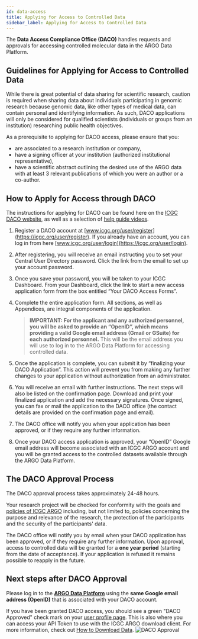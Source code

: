```yaml
---
id: data-access
title: Applying for Access to Controlled Data
sidebar_label: Applying for Access to Controlled Data
---
```


The **Data Access Compliance Office (DACO)** handles requests and approvals for accessing controlled molecular data in the ARGO Data Platform.

## Guidelines for Applying for Access to Controlled Data

While there is great potential of data sharing for scientific research, caution is required when sharing data about individuals participating in genomic research because genomic data, like other types of medical data, can contain personal and identifying information. As such, DACO applications will only be considered for qualified scientists (individuals or groups from an institution) researching public health objectives.

As a prerequisite to applying for DACO access, please ensure that you:

- are associated to a research institution or company,
- have a signing officer at your institution (authorized institutional representative),
- have a scientific abstract outlining the desired use of the ARGO data with at least 3 relevant publications of which you were an author or a co-author.

## How to Apply for Access through DACO

The instructions for applying for DACO can be found here on the [ICGC DACO website](https://icgc.org/daco), as well as a selection of [help guide videos](https://icgc.org/daco/help-guide-section).

1. Register a DACO account at [www.icgc.org/user/register](https://icgc.org/user/register). If you already have an account, you can log in from here [www.icgc.org/user/login](https://icgc.org/user/login).
1. After registering, you will receive an email instructing you to set your Central User Directory password. Click the link from the email to set up your account password.
1. Once you save your password, you will be taken to your ICGC Dashboard. From your Dashboard, click the link to start a new access application form from the box entitled “Your DACO Access Forms”.
1. Complete the entire application form. All sections, as well as Appendices, are integral components of the application.

   > **IMPORTANT: For the applicant and any authorized personnel, you will be asked to provide an “OpenID”, which means providing a valid Google email address (Gmail or GSuite) for each authorized personnel.** This will be the email address you will use to log in to the ARGO Data Platform for accessing controlled data.

1. Once the application is complete, you can submit it by “finalizing your DACO Application”. This action will prevent you from making any further changes to your application without authorization from an administrator.
1. You will receive an email with further instructions. The next steps will also be listed on the confirmation page. Download and print your finalized application and add the necessary signatures. Once signed, you can fax or mail the application to the DACO office (the contact details are provided on the confirmation page and email).
1. The DACO office will notify you when your application has been approved, or if they require any further information.
1. Once your DACO access application is approved, your “OpenID” Google email address will become associated with an ICGC ARGO account and you will be granted access to the controlled datasets available through the ARGO Data Platform.

## The DACO Approval Process

The DACO approval process takes approximately 24-48 hours.

Your research project will be checked for conformity with the goals and [policies of ICGC ARGO](https://www.icgc-argo.org/page/72/introduction-and-goals-) including, but not limited to, policies concerning the purpose and relevance of the research, the protection of the participants and the security of the participants' data.

The DACO office will notify you by email when your DACO application has been approved, or if they require any further information. Upon approval, access to controlled data will be granted for a **one year period** (starting from the date of acceptance). If your application is refused it remains possible to reapply in the future.

## Next steps after DACO Approval

Please log in to the **[ARGO Data Platform](https://platform.icgc-argo.org/)** using the **same Google email address (OpenID)** that is associated with your DACO account.

If you have been granted DACO access, you should see a green "DACO Approved" check mark on your [user profile page](https://platform.icgc-argo.org/user). This is also where you can access your API Token to use with the ICGC ARGO download client. For more information, check out [How to Download Data](/docs/data-access/data-download).
![DACO Approval](/assets/data-access/daco-access.png)
